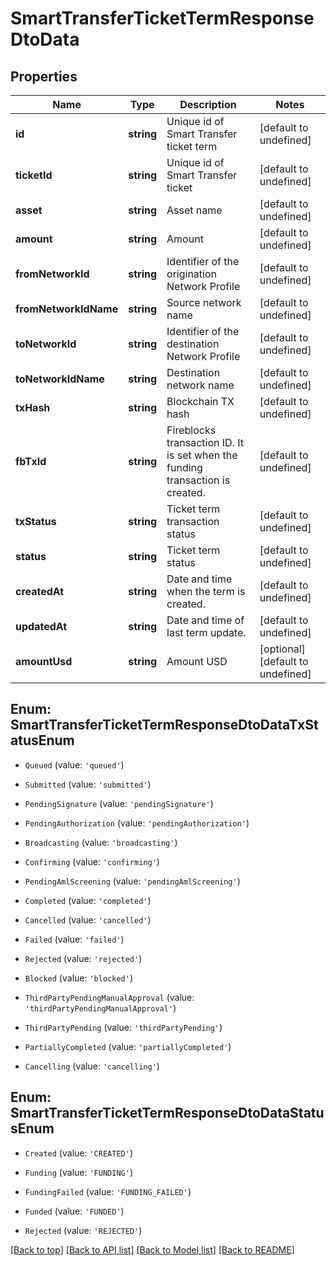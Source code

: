 # SmartTransferTicketTermResponseDtoData

## Properties

|Name | Type | Description | Notes|
|------------ | ------------- | ------------- | -------------|
|**id** | **string** | Unique id of Smart Transfer ticket term | [default to undefined]|
|**ticketId** | **string** | Unique id of Smart Transfer ticket | [default to undefined]|
|**asset** | **string** | Asset name | [default to undefined]|
|**amount** | **string** | Amount | [default to undefined]|
|**fromNetworkId** | **string** | Identifier of the origination Network Profile | [default to undefined]|
|**fromNetworkIdName** | **string** | Source network name | [default to undefined]|
|**toNetworkId** | **string** | Identifier of the destination Network Profile | [default to undefined]|
|**toNetworkIdName** | **string** | Destination network name | [default to undefined]|
|**txHash** | **string** | Blockchain TX hash | [default to undefined]|
|**fbTxId** | **string** | Fireblocks transaction ID. It is set when the funding transaction is created. | [default to undefined]|
|**txStatus** | **string** | Ticket term transaction status | [default to undefined]|
|**status** | **string** | Ticket term status | [default to undefined]|
|**createdAt** | **string** | Date and time when the term is created. | [default to undefined]|
|**updatedAt** | **string** | Date and time of last term update. | [default to undefined]|
|**amountUsd** | **string** | Amount USD | [optional] [default to undefined]|


## Enum: SmartTransferTicketTermResponseDtoDataTxStatusEnum


* `Queued` (value: `'queued'`)

* `Submitted` (value: `'submitted'`)

* `PendingSignature` (value: `'pendingSignature'`)

* `PendingAuthorization` (value: `'pendingAuthorization'`)

* `Broadcasting` (value: `'broadcasting'`)

* `Confirming` (value: `'confirming'`)

* `PendingAmlScreening` (value: `'pendingAmlScreening'`)

* `Completed` (value: `'completed'`)

* `Cancelled` (value: `'cancelled'`)

* `Failed` (value: `'failed'`)

* `Rejected` (value: `'rejected'`)

* `Blocked` (value: `'blocked'`)

* `ThirdPartyPendingManualApproval` (value: `'thirdPartyPendingManualApproval'`)

* `ThirdPartyPending` (value: `'thirdPartyPending'`)

* `PartiallyCompleted` (value: `'partiallyCompleted'`)

* `Cancelling` (value: `'cancelling'`)



## Enum: SmartTransferTicketTermResponseDtoDataStatusEnum


* `Created` (value: `'CREATED'`)

* `Funding` (value: `'FUNDING'`)

* `FundingFailed` (value: `'FUNDING_FAILED'`)

* `Funded` (value: `'FUNDED'`)

* `Rejected` (value: `'REJECTED'`)





[[Back to top]](#) [[Back to API list]](../../README.md#documentation-for-api-endpoints) [[Back to Model list]](../../README.md#documentation-for-models) [[Back to README]](../../README.md)

